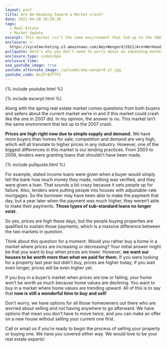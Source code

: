 ```yaml
---
layout: post
title: Are We Heading Toward a Market Crash?
date: 2021-04-20 18:29:18
tags:
  - Real Estate
  - Market Update
excerpt: This market isn’t the same environment that led up to the 2007 crash.
enclosure: >-
  https://vyralmarketing.s3.amazonaws.com/Amy+Wengerd/2021/Are+We+Heading+Toward+a+Market+Crash_.mp4
pullquote: Here’s why you don’t need to worry about an impending market crash.
enclosure_type: video/mp4
enclosure_time:
use_youtube_image: true
youtube_alternate_image: /uploads/amy-wengerd-yt.jpg
youtube_code: Bs1Fr8UT7FI
---
```

{% include youtube.html %}

{% include excerpt.html %}

Along with the spring real estate market comes questions from both buyers and sellers about the current market we’re in and if this market could crash like the one in 2007 did. In my opinion, the answer is no. This market isn’t the same environment that led up to the 2007 crash.&nbsp;

**Prices are high right now due to simple supply and demand.** We have more buyers than homes for sale; competition and demand are very high, which will all translate to higher prices in any industry. However, one of the biggest differences in this market is our lending practices. From 2003 to 2006, lenders were granting loans that shouldn’t have been made.

{% include pullquote.html %}

For example, stated income loans were given when a buyer would simply tell the bank how much money they made, nothing was verified, and they were given a loan. That sounds a bit crazy because it sets people up for failure. Also, lenders were putting people into houses with adjustable-rate mortgages. So the borrower may have been able to make the payment that day, but a year later when the payment was much higher, they weren’t able to make their payments. **Those types of sub-standard loans no longer exist.&nbsp;**

So yes, prices are high these days, but the people buying properties are qualified to sustain those payments, which is a massive difference between the two markets in question.&nbsp;

Think about this question for a moment: Would you rather buy a home in a market where prices are increasing or decreasing? Your initial answer might be that you want to buy when prices are lower. However, **we want our houses to be worth more than what we paid for them.** If you were looking for a property last year but didn’t buy, prices are higher today; if you wait even longer, prices will be even higher yet.&nbsp;

If you buy in a buyer’s market when prices are low or falling, your home won’t be worth as much because home values are declining. You want to buy in a market where home values are trending upward. All of this is to say that **now is still a wonderful time to buy and sell\!&nbsp;**

Don’t worry, we have options for all those homeowners out there who are worried about selling and not having anywhere to go afterward. We have options that mean you don’t have to move twice, and you can make an offer on a new house without selling your current one first.

Call or email us if you’re ready to begin the process of selling your property or buying one. We have you covered either way. We would love to be your real estate experts\!
